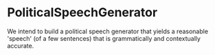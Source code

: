 # PoliticalSpeechGenerator
We intend to build a political speech generator that yields a reasonable 'speech' (of a few sentences) that is grammatically and contextually accurate.
